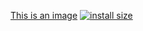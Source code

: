 [This is an image](https://myoctocat.com/assets/images/base-octocat.svg)
[![install size](https://packagephobia.com/badge?p=adsense)](https://packagephobia.com/result?p=adsense)
